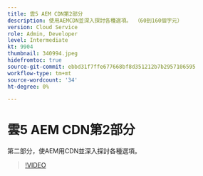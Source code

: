 ```yaml
---
title: 雲5 AEM CDN第2部分
description: 使用AEMCDN並深入探討各種選項。 （60到160個字元）
version: Cloud Service
role: Admin, Developer
level: Intermediate
kt: 9904
thumbnail: 340994.jpeg
hidefromtoc: true
source-git-commit: ebbd31f7ffe677668bf8d351212b7b2957106595
workflow-type: tm+mt
source-wordcount: '34'
ht-degree: 0%

---
```



# 雲5 AEM CDN第2部分

第二部分，使AEM用CDN並深入探討各種選項。 

>[!VIDEO](https://video.tv.adobe.com/v/340994/?quality=12&learn=on)
